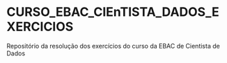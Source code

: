 # CURSO_EBAC_CIEnTISTA_DADOS_EXERCICIOS
Repositório da resolução dos exercícios do curso da EBAC de Cientista de Dados
